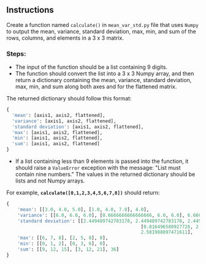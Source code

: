 ## Instructions

Create a function named `calculate()` in `mean_var_std.py` file that uses `Numpy` to output the mean, variance, standard deviation, max, min, and sum of the rows, columns, and elements in a 3 x 3 matrix.

### **Steps:**

- The input of the function should be a list containing 9 digits.
- The function should convert the list into a 3 x 3 Numpy array, and then return a dictionary containing the mean, variance, standard deviation, max, min, and sum along both axes and for the flattened matrix.

The returned dictionary should follow this format:

```python
{
  'mean': [axis1, axis2, flattened],
  'variance': [axis1, axis2, flattened],
  'standard deviation': [axis1, axis2, flattened],
  'max': [axis1, axis2, flattened],
  'min': [axis1, axis2, flattened],
  'sum': [axis1, axis2, flattened]
}
```

- If a list containing less than 9 elements is passed into the function, it should raise a `ValueError` exception with the message: "List must contain nine numbers." The values in the returned dictionary should be lists and not Numpy arrays.

For example, **`calculate([0,1,2,3,4,5,6,7,8])`** should return:

```python
{
    'mean': [[3.0, 4.0, 5.0], [1.0, 4.0, 7.0], 4.0],
    'variance': [[6.0, 6.0, 6.0], [0.6666666666666666, 6.0, 6.0], 6.666666666666667],
    'standard deviation': [[2.449489742783178, 2.449489742783178, 2.449489742783178],
                                                 [0.816496580927726, 2.449489742783178, 2.449489742783178],
                                                 2.581988897471611],
    'max': [[6, 7, 8], [2, 5, 8], 8],
    'min': [[0, 1, 2], [0, 3, 6], 0],
    'sum': [[9, 12, 15], [3, 12, 21], 36]
}
```
